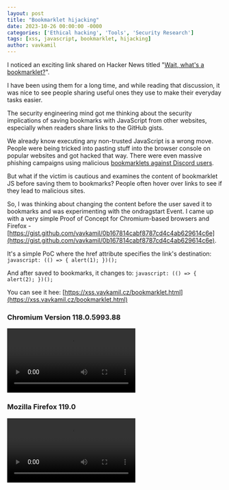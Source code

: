 ```yaml
---
layout: post
title: "Bookmarklet hijacking"
date: 2023-10-26 00:00:00 -0000
categories: ['Ethical hacking', 'Tools', 'Security Research']
tags: [xss, javascript, bookmarklet, hijacking]
author: vavkamil
---
```


I noticed an exciting link shared on Hacker News titled "[Wait, what's a bookmarklet?](https://news.ycombinator.com/item?id=38014069)".

I have been using them for a long time, and while reading that discussion, it was nice to see people sharing useful ones they use to make their everyday tasks easier.

The security engineering mind got me thinking about the security implications of saving bookmarks with JavaScript from other websites, especially when readers share links to the GitHub gists.

We already know executing any non-trusted JavaScript is a wrong move. People were being tricked into pasting stuff into the browser console on popular websites and got hacked that way. There were even massive phishing campaigns using malicious [bookmarklets against Discord users](https://breakdev.org/hacked-discord-bookmarklet-attacks/).

But what if the victim is cautious and examines the content of bookmarklet JS before saving them to bookmarks? People often hover over links to see if they lead to malicious sites.

So, I was thinking about changing the content before the user saved it to bookmarks and was experimenting with the ondragstart Event. I came up with a very simple Proof of Concept for Chromium-based browsers and Firefox - [https://gist.github.com/vavkamil/0b167814cabf8787cd4c4ab629614c6e](https://gist.github.com/vavkamil/0b167814cabf8787cd4c4ab629614c6e).

It's a simple PoC where the href attribute specifies the link's destination:
`javascript: (() => { alert(1); })();`

And after saved to bookmarks, it changes to:
`javascript: (() => { alert(2); })();`

You can see it hee: [https://xss.vavkamil.cz/bookmarklet.html](https://xss.vavkamil.cz/bookmarklet.html)

### Chromium Version 118.0.5993.88

<video src="/assets/img/2023/10/bookmarklets_chromium.webm"></video>

### Mozilla Firefox 119.0

<video src="/assets/img/2023/10/bookmarklets_firefox.webm"></video>
